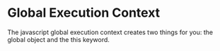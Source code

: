 # Global Execution Context

The javascript global execution context creates two things for you: the 
global object and the this keyword.
